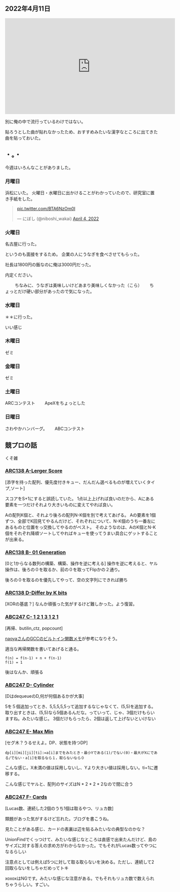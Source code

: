 ## 2022年4月11日

<iframe width="560" height="315" src="https://www.youtube.com/embed/g2MNFAMluSs" title="YouTube video player" frameborder="0" allow="accelerometer; autoplay; clipboard-write; encrypted-media; gyroscope; picture-in-picture" allowfullscreen></iframe>

別に俺の中で流行っているわけではない。

貼ろうとした曲が貼れなかったため、おすすめみたいな漢字なところに出てきた曲を貼っておいた。

## ・。・

今週はいろんなことがありました。

### 月曜日　

浜松にいた。
火曜日・水曜日に出かけることがわかっていたので、研究室に置き手紙をした。

<blockquote class="twitter-tweet"><p lang="und" dir="ltr"><a href="https://t.co/BTA6NzOm0I">pic.twitter.com/BTA6NzOm0I</a></p>&mdash; にぼし (@niboshi_wakai) <a href="https://twitter.com/niboshi_wakai/status/1510914364572053510?ref_src=twsrc%5Etfw">April 4, 2022</a></blockquote> <script async src="https://platform.twitter.com/widgets.js" charset="utf-8"></script>

### 火曜日

名古屋に行った。

というのも面接をするため。
企業の人にうなぎを食べさせてもらった。

社長は1800円の飯なのに俺は3000円だった。

内定ください。

　　
ちなみに、うなぎは美味しいけどあまり美味しくなかった（こら）　　
ちょっとだけ硬い部分があったので気になった。　　

### 水曜日

＊＊に行った。

いい感じ　　

### 木曜日

ゼミ

### 金曜日

ゼミ

### 土曜日

ARCコンテスト　　
ApeXをちょっとした

### 日曜日

さわやかハンバーグ。　　
ABCコンテスト

## 競プロの話

くそ雑

### [ARC138 A-Lerger Score](https://atcoder.jp/contests/arc138/tasks/arc138_a)

[添字を持った配列、優先度付きキュー、だんだん選べるものが増えていくタイプ,ソート]

スコアをS+1にすると誤読していた。
1点以上上げれば良いのだから、Aにある要素を一つだけそれより大きいものに変えてやれば良い。

Aの配列K個と、それより後ろの配列N-K個を別で考えてあげる。
Aの要素を1個ずつ、全部でK回見てやるんだけど、それぞれについて、N-K個のうち一番左にあるものと位置をっ交換してやるのがベスト。
そのようなのは、AのK個とN-K個をそれぞれ降順ソートしてやればキューを使ってうまい具合にゲットすることが出来る。

### [ARC138 B- 01 Generation](https://atcoder.jp/contests/arc138/tasks/arc138_b)

[0と1からなる数列の構築、構築、操作を逆に考える]
操作を逆に考えると、ヤル操作は、後ろの０を取るか、前の０を取ってFlipかの２通り。

後ろの０を取るのを優先してやって、空の文字列にできれば勝ち

### [ARC138 D-Differ by K bits](https://atcoder.jp/contests/arc138/tasks/arc138_d)

[XORの基底？]
なんか頑張った気がするけど難しかった。よう復習。

### [ABC247 C- 1 2 1 3 1 2 1](https://atcoder.jp/contests/abc247/tasks/abc247_c)

[再帰、butilin_ctz, popcount]

[naoyaさんのGCCのビルトイン関数メモ](https://naoyat.hatenablog.jp/entry/2014/05/12/143650)が参考になりそう。

適当な再帰関数を書いてあげると通る。

```
f(n) = f(n-1) + n + f(n-1)
f(1) = 1
```

後はなんか、頑張る



### [ABC247 D- Cylinder](https://atcoder.jp/contests/abc247/tasks/abc247_d)

[DはdequeueのD,何が何個あるかが大事]

5を５個追加ってとき、5,5,5,5,5って追加するなじゃなくて、(5,5)を追加する。
取り出すときは、(5,5)なら5個あるんだな。っていって、じゃ、3個だけもらいますね。みたいな感じ。
3個だけもらったら、2個は返して上げないといけない

### [ABC247 E- Max Min](https://atcoder.jp/contests/abc247/tasks/abc247_e)

[セグ木？うるせえよ。DP、状態を持つDP] <br>

```
dp[i][mi][ji][ti]:=a[i]までをみたとき・最小Yである(1)/でない(0)・最大がXにである/でない・a[i]を取るなら１，取らないなら０
```

こんな感じ。X未満の値は採用しないし、Yより大きい値は採用しない。ti=1に遷移する。<br>

こんな感じでヤルと、配列のサイズはN * 2 * 2 * 2なので間に合う<br>

### [ABC247 F- Cards](https://atcoder.jp/contests/abc247/tasks/abc247_f)

[Lucas数、連続した2個のうち1個は取るやつ、リュカ数]

類題があった気がするけど忘れた。ブログを書こうね。<br>

見たことがある感じ、カードの表裏は辺を貼るみたいなの典型なのかな？<br>

UnionFindでくっつけて、みたいな感じなところは直感で出来たんだけど、島のサイズに対する答えの求め方がわからなかった。でもそれがLucas数ってやつになるらしい

注意点としては例えば5つに対して取る取らないを決める。ただし、連続して2回取らないをしちゃだめってトキ

xoxoxはNGです。みたいな感じな注意がある。でもそれもリュカ数で数えられちゃうらしい。すごい。

